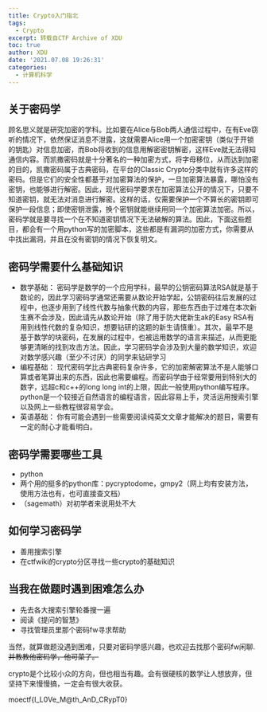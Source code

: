 ```yaml
---
title: Crypto入门指北
tags:
  - Crypto
excerpt: 转载自CTF Archive of XDU
toc: true
author: XDU
date: '2021.07.08 19:26:31'
categories:
  - 计算机科学
---
```

## 关于密码学

顾名思义就是研究加密的学科。比如要在Alice与Bob两人通信过程中，在有Eve窃听的情况下，依然保证消息不泄露，这就需要Alice用一个加密密钥（类似于开锁的钥匙）对信息加密，而Bob将收到的信息用解密密钥解密，这样Eve就无法得知通信内容。而凯撒密码就是十分著名的一种加密方式，将字母移位，从而达到加密的目的，凯撒密码属于古典密码，在平台的Classic Crypto分类中就有许多这样的密码。但是它们的安全性都基于对加密算法的保护，一旦加密算法暴露，哪怕没有密钥，也能够进行解密。因此，现代密码学要求在加密算法公开的情况下，只要不知道密钥，就无法对消息进行解密。这样的话，仅需要保护一个不算长的密钥即可保护一段信息；即使密钥泄露，换个密钥就能继续用同一个加密算法加密。所以，密码学就是要寻找一个在不知道密钥情况下无法破解的算法。因此，下面这些题目，都会有一个用python写的加密脚本，这些都是有漏洞的加密方式，你需要从中找出漏洞，并且在没有密钥的情况下恢复明文。

## 密码学需要什么基础知识

+ 数学基础： 密码学是数学的一个应用学科，最早的公钥密码算法RSA就是基于数论的，因此学习密码学通常还需要从数论开始学起，公钥密码往后发展的过程中，也逐步用到了线性代数与抽象代数的内容，那些东西由于过难在本次新生赛不会涉及，因此请先从数论开始（除了用于防大佬新生ak的Easy RSA有用到线性代数的复杂知识，想要钻研的这题的新生请慎重）。其次，最早不是基于数学的块密码，在发展的过程中，也被运用数学的语言来描述，从而更能够更清晰的找到攻击方法。因此，学习密码学会涉及到大量的数学知识，欢迎对数学感兴趣（至少不讨厌）的同学来钻研学习
+ 编程基础： 现代密码学比古典密码复杂许多，它的加密解密算法不是人能够口算或者笔算出来的东西，因此也需要编程。而密码学由于经常要用到特别大的数字，远超c和c++的long long int的上限，因此一般使用python编写程序。python是一个较接近自然语言的编程语言，因此容易上手，灵活运用搜索引擎以及网上一些教程很容易学会。
+ 英语基础： 你有可能会遇到一些需要阅读纯英文文章才能解决的题目，需要有一定的耐心才能看明白。

## 密码学需要哪些工具

+ python
+ 两个用的挺多的python库：pycryptodome，gmpy2（网上均有安装方法，使用方法也有，也可直接查文档）
+ （sagemath）对初学者来说用处不大

## 如何学习密码学

+ 善用搜索引擎
+ 在ctfwiki的crypto分区寻找一些crypto的基础知识

## 当我在做题时遇到困难怎么办

+ 先去各大搜索引擎轮番搜一遍
+ 阅读《提问的智慧》
+ 寻找管理员里那个密码fw寻求帮助

当然，就算做题没遇到困难，只要对密码学感兴趣，也欢迎去找那个密码fw闲聊.~~并教教他密码学，他可菜了。~~

crypto是个比较小众的方向，但也相当有趣。会有很硬核的数学让人想放弃，但坚持下来慢慢搞，一定会有很大收获。

moectf{I_L0Ve_M@th_AnD_CRypT0}
